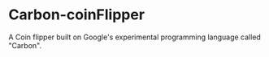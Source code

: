 # Carbon-coinFlipper
A Coin flipper built on Google's experimental programming language called "Carbon".
